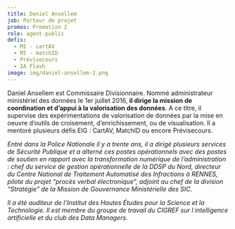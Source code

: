 ```yaml
---
title: Daniel Ansellem
job: Porteur de projet
promos: Promotion 2
role: agent-public
defis:
  - MI - cartAV
  - MI - matchID
  - Prévisecours
  - IA Flash
image: img/daniel-ansellem-2.png
---
```

Daniel Ansellem est Commissaire Divisionnaire. Nommé administrateur ministériel des données le 1er juillet 2016, **il dirige la mission de coordination et d’appui à la valorisation des données**. A ce titre, il supervise des expérimentations de valorisation de données par la mise en oeuvre d’outils de croisement, d’enrichissement, ou de visualisation. Il a mentoré plusieurs défis EIG : CartAV, MatchID ou encore Prévisecours.

*Entré dans la Police Nationale il y a trente ans, il a dirigé plusieurs services de Sécurité Publique et a alterné ces postes opérationnels avec des postes de soutien en rapport avec la transformation numérique de l’administration : chef du service de gestion opérationnelle de la DDSP du Nord, directeur du Centre National de Traitement Automatisé des Infractions à RENNES, pilote du projet “procès verbal électronique”, adjoint au chef de la division “Stratégie” de la Mission de Gouvernance Ministérielle des SIC.*

*Il a été auditeur de l’Institut des Hautes Études pour la Science et la Technologie.* *Il est membre du groupe de travail du CIGREF sur l intelligence artificielle et du club des Data Managers.*